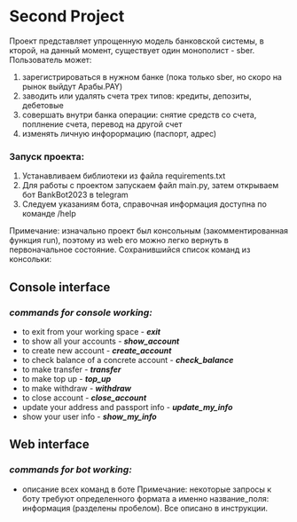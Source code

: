 # __Second Project__
Проект представляет упрощенную модель банковской системы, в кторой, на данный момент, существует один монополист - sber.
Пользователь может:
1) зарегистрироваться в нужном банке (пока только sber, но скоро на рынок выйдут Арабы.PAY)
2) заводить или удалять счета трех типов: кредиты, депозиты, дебетовые
3) совершать внутри банка операции: снятие средств со счета, поплнение счета, перевод на другой счет
4) изменять личную инфорормацию (паспорт, адрес)

### Запуск проекта:
1) Устанавливаем библиотеки из файла requirements.txt
2) Для работы с проектом запускаем файл main.py, затем открываем бот BankBot2023 в telegram
3) Следуем указаниям бота, справочная информация доступна по команде /help

Примечание: изначально проект был консольным (закомментированная функция run), поэтому из web его можно легко вернуть в 
первоначальное состояние. Сохранившийся список команд из консольки: 
## Console interface
### ___commands for console working:___
- to exit from your working space - ___exit___
- to show all your accounts - ___show_account___
- to create new account - ___create_account___
- to check balance of a concrete account - ___check_balance___
- to make transfer - ___transfer___
- to make top up - ___top_up___
- to make withdraw - ___withdraw___
- to close account - ___close_account___
- update your address and passport info - ___update_my_info___
- show your user info - ___show_my_info___

## Web interface
### ___commands for bot working:___
- описание всех команд в боте
Примечание: некоторые запросы к боту требуют определенного формата а именно название_поля: информация (разделены пробелом).
Все описано в инструкции.

